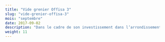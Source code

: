 ```yaml
---
title: "Vide grenier Offisa 3"
slug: "vide-grenier-offisa-3"
mois: "septembre"
date: 2017-09-02
description: "Dans le cadre de son investissement dans l’arrondissement du troisième, le PSLM participe au vide grenier organisé par l’office des sports du troisième arrondissement."
weight: 11
---
```

